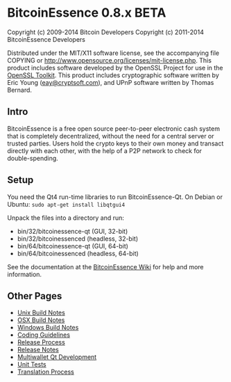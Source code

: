 BitcoinEssence 0.8.x BETA
====================

Copyright (c) 2009-2014 Bitcoin Developers
Copyright (c) 2011-2014 BitcoinEssence Developers

Distributed under the MIT/X11 software license, see the accompanying
file COPYING or http://www.opensource.org/licenses/mit-license.php.
This product includes software developed by the OpenSSL Project for use in the [OpenSSL Toolkit](http://www.openssl.org/). This product includes
cryptographic software written by Eric Young ([eay@cryptsoft.com](mailto:eay@cryptsoft.com)), and UPnP software written by Thomas Bernard.


Intro
---------------------
BitcoinEssence is a free open source peer-to-peer electronic cash system that is
completely decentralized, without the need for a central server or trusted
parties.  Users hold the crypto keys to their own money and transact directly
with each other, with the help of a P2P network to check for double-spending.


Setup
---------------------
You need the Qt4 run-time libraries to run BitcoinEssence-Qt. On Debian or Ubuntu:
	`sudo apt-get install libqtgui4`

Unpack the files into a directory and run:

- bin/32/bitcoinessence-qt (GUI, 32-bit)
- bin/32/bitcoinessenced (headless, 32-bit)
- bin/64/bitcoinessence-qt (GUI, 64-bit)
- bin/64/bitcoinessenced (headless, 64-bit)

See the documentation at the [BitcoinEssence Wiki](http://bitcoinessence.info)
for help and more information.


Other Pages
---------------------
- [Unix Build Notes](build-unix.md)
- [OSX Build Notes](build-osx.md)
- [Windows Build Notes](build-msw.md)
- [Coding Guidelines](coding.md)
- [Release Process](release-process.md)
- [Release Notes](release-notes.md)
- [Multiwallet Qt Development](multiwallet-qt.md)
- [Unit Tests](unit-tests.md)
- [Translation Process](translation_process.md)
